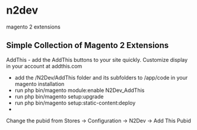 # n2dev
magento 2 extensions

<h2>Simple Collection of Magento 2 Extensions</h2>

<p>AddThis - add the AddThis buttons to your site quickly. Customize display in your account at addthis.com</p>
<ul><li>add the /N2Dev/AddThis folder and its subfolders to /app/code in your magento installation</li>
<li>run php bin/magento module:enable N2Dev_AddThis</li>
<li>run php bin/magento setup:upgrade</li>
<li>run php bin/magento setup:static-content:deploy</li>
<li></ul>
<p>Change the pubid from Stores -> Configuration -> N2Dev -> Add This Pubid</p>


